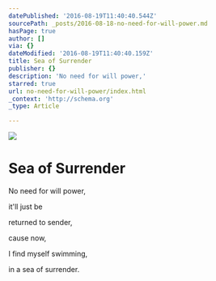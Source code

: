 ```yaml
---
datePublished: '2016-08-19T11:40:40.544Z'
sourcePath: _posts/2016-08-18-no-need-for-will-power.md
hasPage: true
author: []
via: {}
dateModified: '2016-08-19T11:40:40.159Z'
title: Sea of Surrender
publisher: {}
description: 'No need for will power,'
starred: true
url: no-need-for-will-power/index.html
_context: 'http://schema.org'
_type: Article

---
```

![](https://imgflo.herokuapp.com/graph/vahj1ThiexotieMo/be8cc4c3b96290e9af8af1667203dc9e/croprotate.jpg?cropheight=3022&cropwidth=2013&degrees=0&input=https%3A%2F%2Fthe-grid-user-content.s3-us-west-2.amazonaws.com%2Fb0683a57-3a42-48ec-8ff4-2c788cd58d07.jpg&x=0&y=0)

# Sea of Surrender

No need for will power,

it'll just be

returned to sender,

cause now,

I find myself swimming,

in a sea of surrender.
